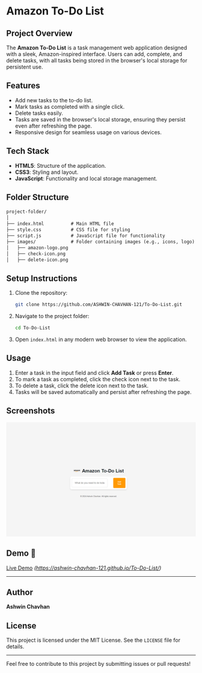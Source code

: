 # Amazon To-Do List

## Project Overview

The **Amazon To-Do List** is a task management web application designed with a sleek, Amazon-inspired interface. Users can add, complete, and delete tasks, with all tasks being stored in the browser's local storage for persistent use.

## Features

- Add new tasks to the to-do list.
- Mark tasks as completed with a single click.
- Delete tasks easily.
- Tasks are saved in the browser's local storage, ensuring they persist even after refreshing the page.
- Responsive design for seamless usage on various devices.

## Tech Stack

- **HTML5**: Structure of the application.
- **CSS3**: Styling and layout.
- **JavaScript**: Functionality and local storage management.

## Folder Structure

```
project-folder/
│
├── index.html          # Main HTML file
├── style.css           # CSS file for styling
├── script.js           # JavaScript file for functionality
├── images/             # Folder containing images (e.g., icons, logo)
│   ├── amazon-logo.png
│   ├── check-icon.png
│   ├── delete-icon.png
```

## Setup Instructions

1. Clone the repository:
   ```bash
   git clone https://github.com/ASHWIN-CHAVHAN-121/To-Do-List.git
   ```
2. Navigate to the project folder:
   ```bash
   cd To-Do-List
   ```
3. Open `index.html` in any modern web browser to view the application.

## Usage

1. Enter a task in the input field and click **Add Task** or press **Enter**.
2. To mark a task as completed, click the check icon next to the task.
3. To delete a task, click the delete icon next to the task.
4. Tasks will be saved automatically and persist after refreshing the page.

## Screenshots

![App Screenshot](images/screenshot.png)

## Demo 🎥

[Live Demo](#) *(https://ashwin-chavhan-121.github.io/To-Do-List/)*

---

## Author

**Ashwin Chavhan**

## License

This project is licensed under the MIT License. See the `LICENSE` file for details.

---

Feel free to contribute to this project by submitting issues or pull requests!


